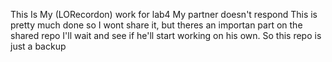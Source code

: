 This Is My (LORecordon) work for lab4
My partner doesn't respond
This is pretty much done so I wont share it, but theres an importan part on the shared repo
I'll wait and see if he'll start working on his own.
So this repo is just a backup